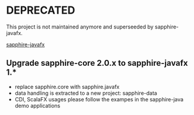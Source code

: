 # DEPRECATED

This project is not maintained anymore and superseeded by sapphire-javafx.

[sapphire-javafx](https://sfxcode.github.io/sapphire-javafx)

## Upgrade sapphire-core 2.0.x to sapphire-javafx 1.*
* replace sapphire.core with sapphire.javafx
* data handling is extracted to a new project: sapphire-data
* CDI, ScalaFX usages please follow the exampes in the sapphire-java demo applications



